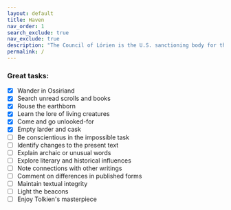 ```yaml
---
layout: default
title: Haven
nav_order: 1
search_exclude: true
nav_exclude: true
description: "The Council of Lórien is the U.S. sanctioning body for the Middle-earth CCG."
permalink: /
---
```


### Great tasks: 
- [x] Wander in Ossiriand
- [x] Search unread scrolls and books
- [x] Rouse the earthborn
- [x] Learn the lore of living creatures
- [x] Come and go unlooked-for
- [x] Empty larder and cask
- [ ] Be conscientious in the impossible task
- [ ] Identify changes to the present text
- [ ] Explain archaic or unusual words
- [ ] Explore literary and historical influences
- [ ] Note connections with other writings
- [ ] Comment on differences in published forms
- [ ] Maintain textual integrity 
- [ ] Light the beacons
- [ ] Enjoy Tolkien's masterpiece
